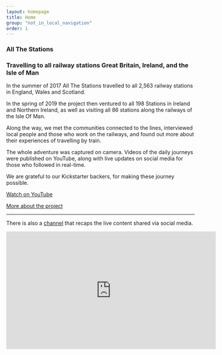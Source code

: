 ```yaml
---
layout: homepage
title: Home
group: "not_in_local_navigation"
order: 1
---
```


<h3><strong>All The Stations</strong></h3>
<h3>Travelling to all railway stations Great Britain, Ireland, and the Isle of Man</h3>

<p>In the summer of 2017 All The Stations travelled to all 2,563 railway stations in England, Wales and Scotland.</p>

<p>In the spring of 2019 the project then ventured to all 198 Stations in Ireland and Northern Ireland, as well as visiting all 86 stations along the railways of the Isle Of Man.</p>

<p>Along the way, we met the communities connected to the lines, interviewed local people and those who work on the railways, and found out more about their experiences of travelling by train.</p> 

<p>The whole adventure was captured on camera. Videos of the daily journeys were published on YouTube, along with live updates on social media for those who followed in real-time.</p>

<p>We are grateful to our Kickstarter backers, for making these journey possible.<p>

<p><a class="button readmore margin-bottom-none" href="http://www.youtube.com/allthestations"><i class="fa fa-youtube-play" aria-hidden="true"></i> Watch on YouTube</a></p>
<p><a class="readmore" href="/about">More about the project</a></p>
<hr/>
<p>There is also a <a href="https://www.youtube.com/channel/UCV9iG52K1qGR1jv00oDBI4w">channel</a> that recaps the live content shared via social media.</p>
<div class="videoWrapper">
	<iframe width="560" height="315" src="https://www.youtube.com/embed/videoseries?list=PLHZ5cT1o1xLLugl6FeURrqedYZmbGAdIx&enablejsapi=1&origin=http%3A%2F%2Fwww.allthestations.co.uk" frameborder="0" allowfullscreen></iframe>
</div>
